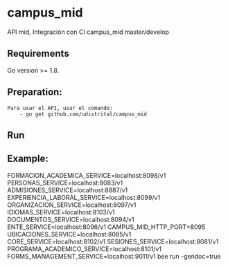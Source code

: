# campus_mid
API mid, Integración con CI
campus_mid master/develop
 ## Requirements
Go version >= 1.8.
 ## Preparation:
    Para usar el API, usar el comando:
        - go get github.com/udistrital/campus_mid
 ## Run

 ## Example:
FORMACION_ACADEMICA_SERVICE=localhost:8098/v1 PERSONAS_SERVICE=localhost:8083/v1 ADMISIONES_SERVICE=localhost:8887/v1 EXPERIENCIA_LABORAL_SERVICE=localhost:8099/v1 ORGANIZACION_SERVICE=localhost:8097/v1 IDIOMAS_SERVICE=localhost:8103/v1 DOCUMENTOS_SERVICE=localhost:8094/v1 ENTE_SERVICE=localhost:8096/v1 CAMPUS_MID_HTTP_PORT=8095 UBICACIONES_SERVICE=localhost:8085/v1 CORE_SERVICE=localhost:8102/v1 SESIONES_SERVICE=localhost:8081/v1 PROGRAMA_ACADEMICO_SERVICE=localhost:8101/v1 FORMS_MANAGEMENT_SERVICE=localhost:9011/v1 bee run -gendoc=true 

